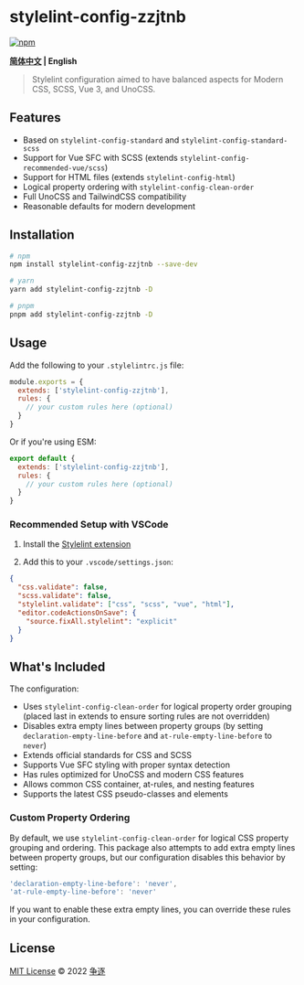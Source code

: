 # stylelint-config-zzjtnb

[![npm](https://img.shields.io/npm/v/stylelint-config-zzjtnb?color=a1b858&label=)](https://npmjs.com/package/stylelint-config-zzjtnb)

**[简体中文](/packages/README.zh-CN.md) | English**

> Stylelint configuration aimed to have balanced aspects for Modern CSS, SCSS, Vue 3, and UnoCSS.

## Features

- Based on `stylelint-config-standard` and `stylelint-config-standard-scss`
- Support for Vue SFC with SCSS (extends `stylelint-config-recommended-vue/scss`)
- Support for HTML files (extends `stylelint-config-html`)
- Logical property ordering with `stylelint-config-clean-order`
- Full UnoCSS and TailwindCSS compatibility
- Reasonable defaults for modern development

## Installation

```bash
# npm
npm install stylelint-config-zzjtnb --save-dev

# yarn
yarn add stylelint-config-zzjtnb -D

# pnpm
pnpm add stylelint-config-zzjtnb -D
```

## Usage

Add the following to your `.stylelintrc.js` file:

```js
module.exports = {
  extends: ['stylelint-config-zzjtnb'],
  rules: {
    // your custom rules here (optional)
  }
}
```

Or if you're using ESM:

```js
export default {
  extends: ['stylelint-config-zzjtnb'],
  rules: {
    // your custom rules here (optional)
  }
}
```

### Recommended Setup with VSCode

1. Install the [Stylelint extension](https://marketplace.visualstudio.com/items?itemName=stylelint.vscode-stylelint)

2. Add this to your `.vscode/settings.json`:

```json
{
  "css.validate": false,
  "scss.validate": false,
  "stylelint.validate": ["css", "scss", "vue", "html"],
  "editor.codeActionsOnSave": {
    "source.fixAll.stylelint": "explicit"
  }
}
```

## What's Included

The configuration:

- Uses `stylelint-config-clean-order` for logical property order grouping (placed last in extends to ensure sorting rules are not overridden)
- Disables extra empty lines between property groups (by setting `declaration-empty-line-before` and `at-rule-empty-line-before` to `never`)
- Extends official standards for CSS and SCSS
- Supports Vue SFC styling with proper syntax detection
- Has rules optimized for UnoCSS and modern CSS features
- Allows common CSS container, at-rules, and nesting features
- Supports the latest CSS pseudo-classes and elements

### Custom Property Ordering

By default, we use `stylelint-config-clean-order` for logical CSS property grouping and ordering. This package also attempts to add extra empty lines between property groups, but our configuration disables this behavior by setting:

```js
'declaration-empty-line-before': 'never',
'at-rule-empty-line-before': 'never'
```

If you want to enable these extra empty lines, you can override these rules in your configuration.

## License

[MIT License](LICENSE) &copy; 2022 [争逐](https://zzjtnb.com)
